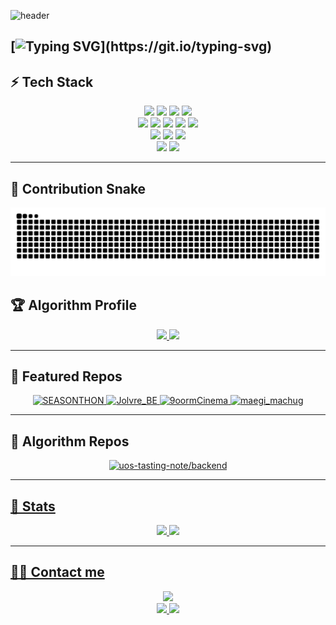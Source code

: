 <!-- 상단 배너 -->
![header](https://capsule-render.vercel.app/api?type=venom&height=300&color=0:e9d5ff,100:bae6fd&text=TaeHyun's%20GitHub&fontColor=ffb6b9&section=header&animation=fadeIn&desc=Hello%20World!&descColor=ffe5a3)

<!-- 타이핑 효과 -->
[![Typing SVG](https://readme-typing-svg.demolab.com?font=Fira+Code&pause=1000&width=435&lines=Measure+twice%2C+cut+once.)](https://git.io/typing-svg)
---

## ⚡ Tech Stack
<div align="center">
<span>
<img src="https://img.shields.io/badge/C-A8B9CC?style=flat&logo=C&logoColor=white">
<img src="https://img.shields.io/badge/C++-00599C?style=flat&logo=cplusplus&logoColor=white">
<img src="https://img.shields.io/badge/Python-3776AB?style=flat&logo=Python&logoColor=white">
<img src="https://img.shields.io/badge/Java-007396?style=flat&logo=Java&logoColor=white">
</span><br/>
<span>
<img src="https://img.shields.io/badge/Amazon%20S3-569A31?style=flat&logo=amazon-s3&logoColor=white">
<img src="https://img.shields.io/badge/Amazon%20AWS-232F3E?style=flat&logo=amazonaws&logoColor=white">
<img src="https://img.shields.io/badge/Docker-2496ED?style=flat&logo=Docker&logoColor=white">
<img src="https://img.shields.io/badge/Redis-DC382D?style=flat&logo=Redis&logoColor=white">
<img src="https://img.shields.io/badge/Apache%20Kafka-231F20?style=flat&logo=apachekafka&logoColor=white">
</span><br/>
<span>
<img src="https://img.shields.io/badge/Spring-6DB33F?style=flat&logo=Spring&logoColor=white">
<img src="https://img.shields.io/badge/Spring%20Boot-6DB33F?style=flat&logo=SpringBoot&logoColor=white">
<img src="https://img.shields.io/badge/Spring%20Security-6DB33F?style=flat&logo=SpringSecurity&logoColor=white">
</span><br/>
<span>
<img src="https://img.shields.io/badge/MySQL-4479A1?style=flat&logo=mysql&logoColor=white">
<img src="https://img.shields.io/badge/PostgreSQL-336791?style=flat&logo=postgresql&logoColor=white">
</span>
</div>

---

## 🐍 Contribution Snake
<div align="center">
  <img src="https://raw.githubusercontent.com/nick102030/nick102030/output/github-contribution-grid-snake.svg" />
</div>



## 🏆 Algorithm Profile
<div align="center">

  <a href="https://solved.ac/nick102030">
    <img src="http://mazassumnida.wtf/api/v2/generate_badge?boj=nick102030" height="150px"/>
  </a>
  <img src="http://mazandi.herokuapp.com/api?handle=nick102030&theme=warm" height="150px"/>

</div>

---

## 📌 Featured Repos
<div align="center">

  <!-- 1행 -->
  <a href="https://github.com/9oormthon-univ/2025_SEASONTHON_TEAM_3_BE">
    <img alt="SEASONTHON"
         src="https://github-readme-stats.vercel.app/api/pin/?username=9oormthon-univ&repo=2025_SEASONTHON_TEAM_3_BE&theme=graywhite&hide_border=true"
         width="48%"/>
  </a>
  <a href="https://github.com/nick102030/Jolvre_BE">
    <img alt="Jolvre_BE"
         src="https://github-readme-stats.vercel.app/api/pin/?username=nick102030&repo=Jolvre_BE&theme=graywhite&hide_border=true"
         width="48%"/>
  </a>

  <!-- 2행 -->
  <a href="https://github.com/9oormCinema/9oormCinema-Backend">
    <img alt="9oormCinema"
         src="https://github-readme-stats.vercel.app/api/pin/?username=9oormCinema&repo=9oormCinema-Backend&theme=graywhite&hide_border=true"
         width="48%"/>
  </a>
  <a href="https://github.com/uos-tasting-note/backend">
    <img alt="maegi_machug"
         src="https://github-readme-stats.vercel.app/api/pin/?username=uos-tasting-note&repo=backend&theme=graywhite&hide_border=true"
         width="48%"/>
  </a>

</div>

---

## 📌 Algorithm Repos
<div align="center">

  <!-- 1행 -->
  <a href="https://github.com/uos-tasting-note/backend">
    <img alt="uos-tasting-note/backend"
         src="https://github-readme-stats.vercel.app/api/pin/?username=nick102030&repo=42seoul&theme=graywhite&hide_border=true"
         width="48%"/>

</div>

---

## 🏅 Stats
<div align="center">

  <img src="https://github-readme-stats.vercel.app/api?username=nick102030&show_icons=true&theme=graywhite&hide_border=true" height="180em"/>
  <img src="https://github-readme-stats.vercel.app/api/top-langs/?username=nick102030&layout=compact&theme=graywhite&hide_border=true" height="180em"/>

</div>

---

## 🧑‍💻 Contact me
<div align="center">

<!-- Tistory -->
<a href="https://systemui.tistory.com/">
  <img src="https://img.shields.io/badge/Tistory-000000?style=flat&logo=Tistory&logoColor=white">
</a>

<br/>

<!-- Mail -->
<a href="mailto:taehyun7213@gmail.com">
  <img src="https://img.shields.io/badge/Gmail-EA4335?style=flat&logo=Gmail&logoColor=white">
</a>
<a href="mailto:taehyun7213@naver.com">
  <img src="https://img.shields.io/badge/Naver-03C75A?style=flat&logo=naver&logoColor=white">
</a>

</div>

